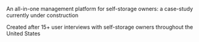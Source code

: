 An all-in-one management platform for self-storage owners: a case-study currently under construction

Created after 15+ user interviews with self-storage owners throughout the United States
